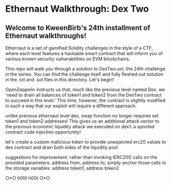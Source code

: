 # Ethernaut Walkthrough: Dex Two
## Welcome to KweenBirb's 24th installment of Ethernaut walkthroughs! 

Ethernaut is a set of gamified Solidity challenges in the style of a CTF, where each level features a hackable smart contract that will inform you of various known security vulnerabilities on EVM blockchains.

This repo will walk you through a solution to DexTwo.sol, the 24th challenge in the series. You can find the challenge itself and fully fleshed out solution in the .txt and .sol files in this directory. Let's begin!

OpenZeppelin instructs us that, much like the previous level named Dex, we 'need to drain all balances of token1 and token2 from the DexTwo contract to succeed in this level.' This time, however, the contract is slightly modified in such a way that our exploit will require a different approach.



unlike previous ethernaut level dex, swap function no longer requires set token1 and token2 addresses! This gives us an additional attack vector to the previous economic liquidity attack we executed on dex1: a spoofed contract code injection opportunity!

let's create a custom malicious token to provide unexpected erc20 values to dex contract and drain both sides of the liquidity pool

suggestions for improvement: rather than invoking IERC20() calls on the provided parameters: address from, address to; simply anchor those calls to the storage variables: address token1, address token2.

○•○ h00t h00t ○•○
